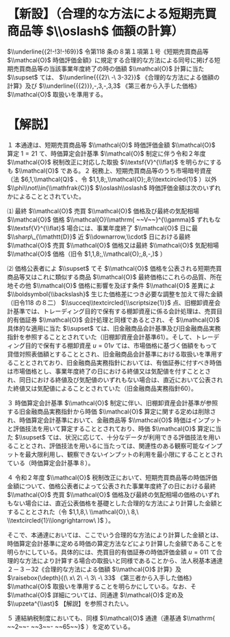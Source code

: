 # 【新設】（合理的な方法による短期売買商品等 $\\oslash$ 価額の計算）

$\\underline{{2!-!3!-!69}}$ 令第118 条の８第１項第１号《短期売買商品等 $\\mathcal{O}$ 時価評価金額》に規定する合理的な方法による同号に掲げる短期売買商品等の当該事業年度終了の時の価額 $\\mathcal{O}$ 計算に当た $\\supset$ ては、 $\\underline{{{2}\ -\ 3-32}}$ 《合理的な方法による価額の計算》及び $\\underline{{{2}}},-,3,-,3,3$ 《第三者から入手した価格》 $\\mathcal{O}$ 取扱いを準用する。

# 【解説】

１ 本通達は、短期売買商品等 $\\mathcal{O}$ 時価評価金額 $\\mathcal{O}$ 算定 $1=21$ て、時価算定会計基準 $\\mathcal{O}$ 制定に伴う令和２年度 $\\mathcal{O}$ 税制改正に対応した取扱 $\\textsf{V}^{\\flat}$ を明らかにするも $\\mathcal{O}$ である。２ 税務上、短期売買商品等のうち市場暗号資産（法 $6,1,\\mathcal{Q}$ 、令 $1,1,8;,\\mathcal{O};,8;\\textcircled{1}$ ）以外 $\\phi\\not\\in{\\mathfrak{C}}$ $\\oslash\\oslash$ 時価評価金額は次のいずれかによることとされていた。

⑴ 最終 $\\mathcal{O}$ 売買 $\\mathcal{O}$ 価格及び最終の気配相場 $\\mathcal{O}$ 価格 $\\mathcal{O}\\mathrm{ ~~V~~}^{\\gamma}$ ずれもな $\\textsf{V}^{\\flat}$ 場合には、事業年度終了 $\\mathcal{O}$ 日に最 $\\sharp\_{\\mathtt{D}}$ 近 $\\downarrow,\\cdot$ 日における最終 $\\mathcal{O}$ 売買 $\\mathcal{O}$ 価格又は最終 $\\mathcal{O}$ 気配相場 $\\mathcal{O}$ 価格（旧令 $1,1,8;,\\mathcal{O};,8,-,)$ ）

⑵ 価格公表者によ $\\supset$ てそ $\\mathcal{O}$ 価格を公表される短期売買商品等又はこれに類似する商品 $\\mathcal{O}$ 最終価格にこれらの品質、所在地その他 $\\mathcal{O}$ 価格に影響を及ぼす条件 $\\mathcal{O}$ 差異によ $\\boldsymbol{\\backslash}$ 生じた価格差につき必要な調整を加えて得た金額（旧令118 の８二） $\\succeq\\textcircled{\\scriptsize{1}}$ 点、旧棚卸資産会計基準では、トレーディング目的で保有する棚卸資産に係る会計処理は、売買目的有価証券 $\\mathcal{O}$ 会計処理と同様であるとされ、そ $\\mathcal{O}$ 具体的な適用に当た $\\supset$ ては、旧金融商品会計基準及び旧金融商品実務指針を参照することとされていた（旧棚卸資産会計基準61）。そして、トレーディング目的で保有する棚卸資産 $u=01v$ ては、市場価格に基づく価額をもって貸借対照表価額とすることとされ、旧金融商品会計基準における取扱いを準用することとされており、旧金融商品実務指針においては、有価証券に付すべき時価は市場価格とし、事業年度終了の日における終値又は気配値を付すこととされ、同日における終値及び気配値のいずれもない場合は、直近において公表された終値又は気配値によることとされていた（旧金融商品実務指針60）。

３ 時価算定会計基準 $\\mathcal{O}$ 制定に伴い、旧棚卸資産会計基準が参照する旧金融商品実務指針から時価 $\\mathcal{O}$ 算定に関する定めは削除され、時価算定会計基準において、金融商品等 $\\mathcal{O}$ 時価はインプットと評価技法を用いて算定することとされており、時価 $\\mathcal{O}$ 算定に当た $\\supset$ ては、状況に応じて、十分なデータが利用できる評価技法を用いることとされ、評価技法を用いるに当たっては、関連性のある観察可能なインプットを最大限利用し、観察できないインプットの利用を最小限にすることとされている（時価算定会計基準８）。

４ 令和２年度 $\\mathcal{O}$ 税制改正において、短期売買商品等の時価評価金額について、価格公表者によって公表された事業年度終了の日における最終 $\\mathcal{O}$ 売買 $\\mathcal{O}$ 価格及び最終の気配相場の価格のいずれもない場合には、直近公表価格を基礎とした合理的な方法により計算した金額とすることとされた（令 $1,1,8,\ \\mathcal{O},\ 8,\ \\textcircled{1}\\longrightarrow\ )$ ）。

そこで、本通達においては、ここでいう合理的な方法により計算した金額とは、時価算定会計基準に定める時価の算定方法などにより計算した金額であることを明らかにしている。具体的には、売買目的有価証券の時価評価金額 $u=011$ て合理的な方法により計算する場合の取扱いと同様であることから、法人税基本通達２－３－32《合理的な方法による価額 $\\mathcal{O}$ 計算》及 $\\raisebox{\\depth}{(\ x\ 2\ -\ 3\ -\ 33$ 《第三者から入手した価格》 $\\mathcal{O}$ 取扱いを準用することを明らかにしている。なお、そ $\\mathcal{O}$ 詳細については、同通達 $\\mathcal{O}$ 定め及 $\\upzeta^{\\ast}$ 【解説】を参照されたい。

５ 連結納税制度においても、同様 $\\mathcal{O}$ 通達（連基通 $\\mathrm{ ~~2~~- ~~3~~- ~~65~~}$ ）を定めている。